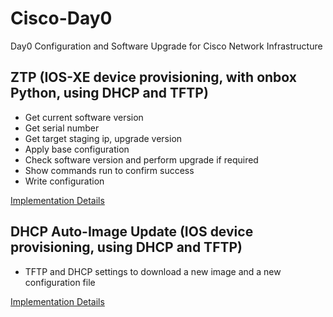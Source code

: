 # Cisco-Day0
Day0 Configuration and Software Upgrade for Cisco Network Infrastructure  

## ZTP (IOS-XE device provisioning, with onbox Python, using DHCP and TFTP)
- Get current software version  
- Get serial number  
- Get target staging ip, upgrade version  
- Apply base configuration  
- Check software version and perform upgrade if required 
- Show commands run to confirm success
- Write configuration

[Implementation Details](ztp/README.md)

## DHCP Auto-Image Update (IOS device provisioning, using DHCP and TFTP)
- TFTP and DHCP settings to download a new image and a new configuration file

[Implementation Details](/dhcp_auto-image/README.md)

